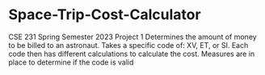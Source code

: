 # Space-Trip-Cost-Calculator
CSE 231 Spring Semester 2023 Project 1
Determines the amount of money to be billed to an astronaut. Takes a specific code of: XV, ET, or SI. Each code then has different calculations to calculate the cost. Measures are in place to determine if the code is valid
